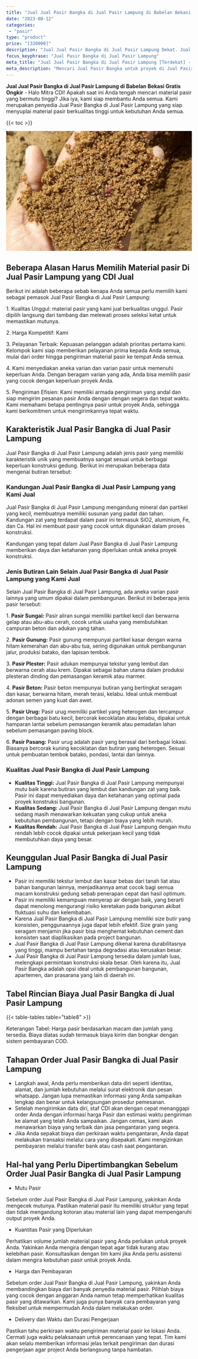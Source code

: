 ```yaml
---
title: "Jual Jual Pasir Bangka di Jual Pasir Lampung di Babelan Bekasi Gratis Ongkir"
date: "2023-08-12"
categories:
 - "pasir"
type: "product"
price: "[330000]"
description: "Jual Jual Pasir Bangka di Jual Pasir Lampung Dekat. Jual Pasir Bangka ini sering dipakai dalam proyek konstruksi sebagai bahan campuran yang berkualitas dan halus. Silakan hubungi kami untuk informasi lebih lanjut."
focus_keyphrase: "Jual Pasir Bangka di Jual Pasir Lampung"
meta_title: "Jual Jual Pasir Bangka di Jual Pasir Lampung [Terdekat] - CDI"
meta_description: "Mencari Jual Pasir Bangka untuk proyek di Jual Pasir Lampung? Kami menawarkan Jual Pasir Bangka berkualitas untuk material adukan. Dapatkan penawaran terbaik sekarang."
---
```


**Jual Jual Pasir Bangka di Jual Pasir Lampung di Babelan Bekasi Gratis Ongkir** - Halo Mitra CDI! Apakah saat ini Anda tengah mencari material pasir yang bermutu tinggi? Jika iya, kami siap membantu Anda semua. Kami merupakan penyedia Jual Pasir Bangka di Jual Pasir Lampung yang siap menyuplai material pasir berkualitas tinggi untuk kebutuhan Anda semua.

{{< toc >}}

![Jual Jual Pasir Bangka di Jual Pasir Lampung di Babelan Bekasi Gratis Ongkir](/images/pasir/pasir-bangunan-16.jpg)

## Beberapa Alasan Harus Memilih Material pasir Di Jual Pasir Lampung yang CDI Jual

Berikut ini adalah beberapa sebab kenapa Anda semua perlu memilih kami sebagai pemasok Jual Pasir Bangka di Jual Pasir Lampung:

1\.  Kualitas Unggul: material pasir yang kami jual berkualitas unggul. Pasir dipilih langsung dari tambang dan melewati proses seleksi ketat untuk memastikan mutunya.

2\.  Harga Kompetitif: Kami

3\.  Pelayanan Terbaik: Kepuasan pelanggan adalah prioritas pertama kami. Kelompok kami siap memberikan pelayanan prima kepada Anda semua, mulai dari order hingga pengiriman material pasir ke tempat Anda semua.

4\.  Kami menyediakan aneka varian dan varian pasir untuk memenuhi keperluan Anda. Dengan beragam varian yang ada, Anda bisa memilih pasir yang cocok dengan keperluan proyek Anda.

5\.  Pengiriman Efisien: Kami memiliki armada pengiriman yang andal dan siap mengirim pesanan pasir Anda dengan dengan segera dan tepat waktu. Kami memahami betapa pentingnya pasir untuk proyek Anda, sehingga kami berkomitmen untuk mengirimkannya tepat waktu.

## Karakteristik Jual Pasir Bangka di Jual Pasir Lampung

Jual Pasir Bangka di Jual Pasir Lampung adalah jenis pasir yang memiliki karakteristik unik yang membuatnya sangat sesuai untuk berbagai keperluan konstruksi gedung. Berikut ini merupakan beberapa data mengenai butiran tersebut:

### Kandungan Jual Pasir Bangka di Jual Pasir Lampung yang Kami Jual

Jual Pasir Bangka di Jual Pasir Lampung mengandung mineral dan partikel yang kecil, membuatnya memiliki susunan yang padat dan tahan. Kandungan zat yang terdapat dalam pasir ini termasuk SiO2, aluminium, Fe, dan Ca. Hal ini membuat pasir yang cocok untuk digunakan dalam proses konstruksi.

Kandungan yang tepat dalam Jual Pasir Bangka di Jual Pasir Lampung memberikan daya dan ketahanan yang diperlukan untuk aneka proyek konstruksi.

### Jenis Butiran Lain Selain Jual Pasir Bangka di Jual Pasir Lampung yang Kami Jual

Selain Jual Pasir Bangka di Jual Pasir Lampung, ada aneka varian pasir lainnya yang umum dipakai dalam pembangunan. Berikut ini beberapa jenis pasir tersebut:

1\.  **Pasir Sungai:** Pasir aliran sungai memiliki partikel kecil dan berwarna gelap atau abu-abu cerah, cocok untuk usaha yang membutuhkan campuran beton dan adukan yang tahan.

2\.  **Pasir Gunung:** Pasir gunung mempunyai partikel kasar dengan warna hitam kemerahan dan abu-abu tua, sering digunakan untuk pembangunan jalur, produksi batako, dan lapisan tembok.

3\.  **Pasir Plester:** Pasir adukan mempunyai tekstur yang lembut dan berwarna cerah atau krem. Dipakai sebagai bahan utama dalam produksi plesteran dinding dan pemasangan keramik atau marmer.

4\.  **Pasir Beton:** Pasir beton mempunyai butiran yang bertingkat seragam dan kasar, berwarna hitam, merah terasi, kelabu. Ideal untuk membuat adonan semen yang kuat dan awet.

5\.  **Pasir Urug:** Pasir urug memiliki partikel yang heterogen dan tercampur dengan berbagai batu kecil, bercorak kecoklatan atau kelabu, dipakai untuk hamparan lantai sebelum pemasangan keramik atau pemadatan lahan sebelum pemasangan paving block.

6\.  **Pasir Pasang:** Pasir urug adalah pasir yang berasal dari berbagai lokasi. Biasanya bercorak kuning kecoklatan dan butiran yang heterogen. Sesuai untuk pembuatan tembok batako, pondasi, lantai dan lainnya.

### Kualitas Jual Pasir Bangka di Jual Pasir Lampung

*   **Kualitas Tinggi:** Jual Pasir Bangka di Jual Pasir Lampung mempunyai mutu baik karena butiran yang lembut dan kandungan zat yang baik. Pasir ini dapat menyediakan daya dan ketahanan yang optimal pada proyek konstruksi bangunan.
*   **Kualitas Sedang:** Jual Pasir Bangka di Jual Pasir Lampung dengan mutu sedang masih menawarkan kekuatan yang cukup untuk aneka kebutuhan pembangunan, tetapi dengan biaya yang lebih murah.
*   **Kualitas Rendah:** Jual Pasir Bangka di Jual Pasir Lampung dengan mutu rendah lebih cocok dipakai untuk pekerjaan kecil yang tidak membutuhkan daya yang besar.

## Keunggulan Jual Pasir Bangka di Jual Pasir Lampung

*   Pasir ini memiliki tekstur lembut dan kasar bebas dari tanah liat atau bahan bangunan lainnya, menjadikannya amat cocok bagi semua macam konstruksi gedung sebab penerapan cepat dan hasil optimum.
*   Pasir ini memiliki kemampuan menyerap air dengan baik, yang berarti dapat menolong mengurangi risiko keretakan pada bangunan akibat fluktuasi suhu dan kelembaban.
*   Karena Jual Pasir Bangka di Jual Pasir Lampung memiliki size butir yang konsisten, penggunaannya juga dapat lebih efektif. Size grain yang seragam menjamin jika pasir bisa menghemat kebutuhan cement dan konsisten saat diaplikasikan pada project bangunan.
*   Jual Pasir Bangka di Jual Pasir Lampung dikenal karena durabilitasnya yang tinggi, mampu bertahan tanpa degradasi atau kerusakan besar.
*   Jual Pasir Bangka di Jual Pasir Lampung tersedia dalam jumlah luas, melengkapi permintaan konstruksi skala besar. Oleh karena itu, Jual Pasir Bangka adalah opsi ideal untuk pembangunan bangunan, apartemen, dan prasarana yang lain di daerah ini.

## Tabel Rincian Biaya Jual Pasir Bangka di Jual Pasir Lampung

{{< table-tables table="table8" >}}

Keterangan Tabel: Harga pasir berdasarkan macam dan jumlah yang tersedia. Biaya diatas sudah termasuk biaya kirim dan bongkar dengan sistem pembayaran COD.

## Tahapan Order Jual Pasir Bangka di Jual Pasir Lampung

*   Langkah awal, Anda perlu memberikan data diri seperti identitas, alamat, dan jumlah kebutuhan melalui surat elektronik dan pesan whatsapp. Jangan lupa memastikan informasi yang Anda sampaikan lengkap dan benar untuk kelangsungan prosedur pemesanan.
*   Setelah mengirimkan data diri, staf CDI akan dengan cepat menanggapi order Anda dengan informasi harga Pasir dan estimasi waktu pengiriman ke alamat yang telah Anda sampaikan. Jangan cemas, kami akan menawarkan biaya yang terbaik dan jasa pengantaran yang segera.
*   Jika Anda sepakat biaya dan perkiraan waktu pengantaran, Anda dapat melakukan transaksi melalui cara yang disepakati. Kami mengizinkan pembayaran melalui transfer bank atau cash saat pengantaran.

## Hal-hal yang Perlu Dipertimbangkan Sebelum Order Jual Pasir Bangka di Jual Pasir Lampung

*   Mutu Pasir

Sebelum order Jual Pasir Bangka di Jual Pasir Lampung, yakinkan Anda mengecek mutunya. Pastikan material pasir itu memiliki struktur yang tepat dan tidak mengandung kotoran atau material lain yang dapat mempengaruhi output proyek Anda.
*   Kuantitas Pasir yang Diperlukan

Perhatikan volume jumlah material pasir yang Anda perlukan untuk proyek Anda. Yakinkan Anda mengira dengan tepat agar tidak kurang atau kelebihan pasir. Konsultasikan dengan tim kami jika Anda perlu asistensi dalam mengira kebutuhan pasir untuk proyek Anda.
*   Harga dan Pembayaran

Sebelum order Jual Pasir Bangka di Jual Pasir Lampung, yakinkan Anda membandingkan biaya dari banyak penyedia material pasir. Pilihlah biaya yang cocok dengan anggaran Anda namun tetap memperhatikan kualitas pasir yang ditawarkan. Kami juga punya banyak cara pembayaran yang fleksibel untuk mempermudah Anda dalam melakukan order.
*   Delivery dan Waktu dan Durasi Pengerjaan

Pastikan tahu perkiraan waktu pengiriman material pasir ke lokasi Anda. Cermati juga waktu pelaksanaan untuk perencanaan yang tepat. Tim kami akan selalu memberikan informasi jelas terkait pengiriman dan durasi pengerjaan agar project Anda berlangsung tanpa hambatan.
